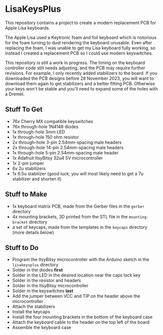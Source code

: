 # LisaKeysPlus
This repository contains a project to create a modern replacement PCB for Apple Lisa keyboards.

The Apple Lisa used a Keytronic foam and foil keyboard which is notorious for the foam turning to dust rendering the keyboard unusable. Even after replacing the foam, I was unable to get my Lisa keyboard fully working, so instead I created a replacement PCB so I could use modern keyswitches.

This repository is still a work in progress. The timing on the keyboard controller code still needs adjusting, and the PCB may require further revisions. For example, I only recently added stabilizers to the board. If you downloaded the PCB designs before 28 November 2023, you will want to download them again to get stabilizers and a better fitting PCB. Otherwise your keys won't be stable and you'll need to expand some of the holes with a Dremel.

## Stuff To Get
* 76x Cherry MX compatible keyswitches
* 76x through-hole 1N4148 diodes
* 1x through-hole 3mm LED
* 1x through-hole 150 ohm resistor
* 2x through-hole 3-pin 2.54mm-spacing male headers
* 2x through-hole 14-pin 2.54mm-spacing male headers
* 1x through-hole 5-pin 2.54mm-spacing male header
* 1x Adafruit ItsyBitsy 32u4 5V microcontroller
* 1x 2-pin jumper
* 6x 2u stabilizers
* 1x 6.5u stabilizer (good luck; you will most likely need to get a 7u stabilizer and shorten it)

## Stuff to Make
* 1x keyboard matrix PCB, made from the Gerber files in the `gerber` directory
* 4x mounting brackets, 3D printed from the STL file in the `mounting-bracket` directory
* a set of keycaps, made from the templates in the `keycaps` directory (more details below)

## Stuff to Do
* Program the ItsyBitsy microcontroller with the Arduino sketch in the `lisakeysplus` directory
* Solder in the diodes **first**
* Solder in the LED in the desired location near the caps lock key
* Solder in the resistor and headers
* Solder in the ItsyBitsy microcontroller
* Solder in the keyswitches **last**
* Add the jumper between VCC and TIP on the header above the microcontroller
* Attach the stabilizers
* Install the keycaps
* Install the four mounting brackets in the bottom of the keyboard case
* Attach the keyboard cable to the header on the top left of the board
* Assemble the keyboard case
